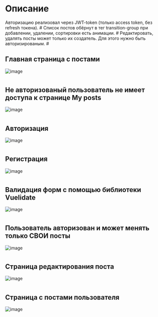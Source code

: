# Описание
Авторизацию реализовал через JWT-token (только access token, без refresh токена). #
Список постов обёрнут в тег transition-group при добавлении, удалении, сортировки есть анимации. #
Редактировать, удалять посты может только их создатель. Для этого нужно быть авторизированым. #

## Главная страница с постами
![image](https://github.com/H1mka/Post-app/assets/60039557/1c769a77-4dbd-4275-9ade-fdd361dbdac6)
#

## Не авторизованый пользователь не имеет доступа к странице My posts
![image](https://github.com/H1mka/Post-app/assets/60039557/f108aebe-93f8-4bff-80b9-68f283664282)
#

## Авторизация
![image](https://github.com/H1mka/Post-app/assets/60039557/1795f1e1-750f-400a-96c1-10f586a24014)
#

## Регистрация
![image](https://github.com/H1mka/Post-app/assets/60039557/b04da203-9f24-451d-86ee-65d0cca6438c)
#


## Валидация форм с помощью библиотеки Vuelidate
![image](https://github.com/H1mka/Post-app/assets/60039557/849eec9f-4090-4675-8a47-0b466cc99eea)
#

## Пользователь авторизован и может менять только СВОИ посты
![image](https://github.com/H1mka/Post-app/assets/60039557/9c734554-88c7-4802-83c1-7b7c57b68a7b)
#

## Страница редактирования поста
![image](https://github.com/H1mka/Post-app/assets/60039557/f22f66e4-215c-4fb2-95bf-cd31695e87c8)
#

## Страница с постами пользователя
![image](https://github.com/H1mka/Post-app/assets/60039557/69491ab0-0794-4243-a082-91d2aa156050)
